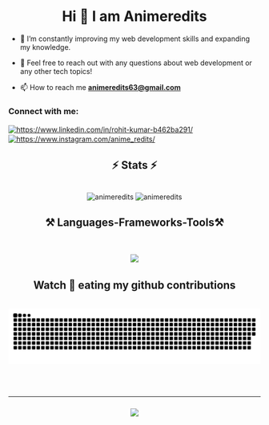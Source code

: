 
<h1 align="center">Hi 👋 I am Animeredits</h1>

<div align="left">   
    
- 🔭 I’m constantly improving my web development skills and expanding my knowledge.
    
- 💬 Feel free to reach out with any questions about web development or any other tech topics!

- 📫 How to reach me **animeredits63@gmail.com**
</div>

<h3 align="left">Connect with me:</h3>
<p align="left">
<a href="https://www.linkedin.com/in/rohit-kumar-b462ba291/" target="blank"><img align="center" src="https://raw.githubusercontent.com/rahuldkjain/github-profile-readme-generator/master/src/images/icons/Social/linked-in-alt.svg" alt="https://www.linkedin.com/in/rohit-kumar-b462ba291/" height="30" width="40" /></a>
<a href="https://www.instagram.com/anime_redits/" target="blank"><img align="center" src="https://raw.githubusercontent.com/rahuldkjain/github-profile-readme-generator/master/src/images/icons/Social/instagram.svg" alt="https://www.instagram.com/anime_redits/" height="30" width="40" /></a>
<!-- <a href="" target="blank"><img align="center" src="https://raw.githubusercontent.com/rahuldkjain/github-profile-readme-generator/master/src/images/icons/Social/twitter.svg" alt="" height="30" width="40" /></a> -->
</p>

<h2 align="center">⚡ Stats ⚡</h2>
<br>

<div align=center>
  <img width=390 src="https://github-readme-stats.vercel.app/api?username=animeredits&count_private=true&show_icons=true&theme=dracula&rank_icon=github&border_radius=10" alt="animeredits"/>
  <img width=340 src="https://github-readme-stats.vercel.app/api/top-langs?username=animeredits&show_icons=true&locale=en&layout=compact&theme=dracula" alt="animeredits"/>

<h2 align="center">⚒️ Languages-Frameworks-Tools⚒️ </h2>
<br clear="both"><br/>
<div align="center">
    <img src="https://skillicons.dev/icons?i=mongodb,express,react,nodejs,redux,graphql,git,github,html,css,javascript,ts,photoshop,php" /><br>
</div>

<h2 align="center"> Watch 🐍 eating my github contributions</h2>
<br clear="both">
<img src="https://raw.githubusercontent.com/animeredits/animeredits/output/snake.svg" alt="snake eating my contributions" />

<br/><br/>
<hr/>

<h3 align="center">
    <img src="https://readme-typing-svg.herokuapp.com/?font=Righteous&size=25&color=2473F7FF&center=true&vCenter=true&width=500&height=70&duration=4000&lines=Thanks+for+visiting!+✌️;">
</h3>

<br/>
